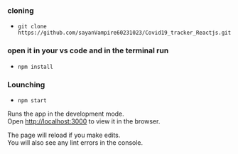 ### cloning
- ``` git clone https://github.com/sayanVampire60231023/Covid19_tracker_Reactjs.git ```
### open it in your vs code and in the terminal run 
- ``` npm install ```

### Lounching  
 - ```npm start```

Runs the app in the development mode.<br />
Open [http://localhost:3000](http://localhost:3000) to view it in the browser.

The page will reload if you make edits.<br />
You will also see any lint errors in the console.

